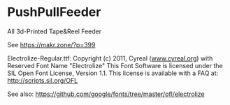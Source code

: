 # PushPullFeeder
All 3d-Printed Tape&amp;Reel Feeder

See https://makr.zone/?p=399

Electrolize-Regular.ttf: Copyright (c) 2011, Cyreal (www.cyreal.org) 
with Reserved Font Name "Electrolize" This Font Software is licensed 
under the SIL Open Font License, Version 1.1. This license is available 
with a FAQ at: http://scripts.sil.org/OFL

See also:
https://github.com/google/fonts/tree/master/ofl/electrolize
